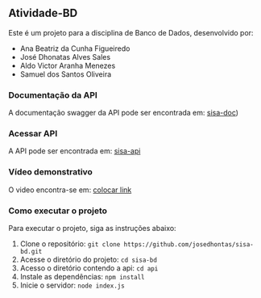 ## Atividade-BD

Este é um projeto para a disciplina de Banco de Dados, desenvolvido por:
- Ana Beatriz da Cunha Figueiredo 
- José Dhonatas Alves Sales
- Aldo Victor Aranha Menezes
- Samuel dos Santos Oliveira

### Documentação da API

A documentação swagger da API pode ser encontrada em: [sisa-doc](https://api.sisa.systems/api-docs/))

### Acessar API

A API pode ser encontrada em: [sisa-api](https://api.sisa.systems/usuarios)

### Vídeo demonstrativo

O video encontra-se em: [colocar link](https://youtu.be/7T-413zNM7Q)

### Como executar o projeto

Para executar o projeto, siga as instruções abaixo:

1. Clone o repositório: `git clone https://github.com/josedhontas/sisa-bd.git`
2. Acesse o diretório do projeto: `cd sisa-bd`
3. Acesso o diretório contendo a api: `cd api`
4. Instale as dependências: `npm install`
5. Inicie o servidor: `node index.js`
